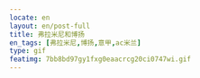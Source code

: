 ```yaml
---
locate: en
layout: en/post-full
title: 弗拉米尼和博扬
en_tags: [弗拉米尼,博扬,意甲,ac米兰]
type: gif
featimg: 7bb8bd97gy1fxg0eaacrcg20ci0747wi.gif
---
```

